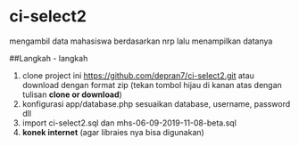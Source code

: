 # ci-select2
mengambil data mahasiswa berdasarkan nrp lalu menampilkan datanya

##Langkah - langkah
1. clone project ini https://github.com/depran7/ci-select2.git atau download dengan format zip (tekan tombol hijau di kanan atas dengan tulisan **clone or download**) 
2. konfigurasi app/database.php sesuaikan database, username, password dll
3. import ci-select2.sql dan mhs-06-09-2019-11-08-beta.sql
4. **konek internet** (agar libraies nya bisa digunakan)
